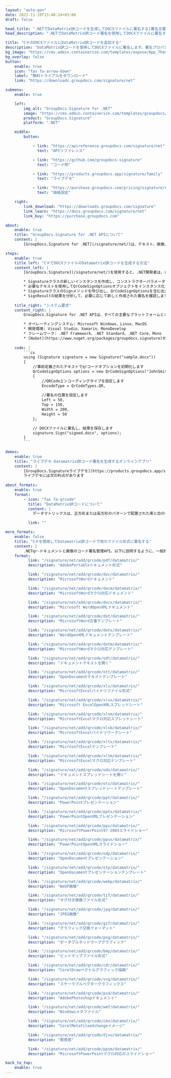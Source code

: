 ```yaml
---
layout: "auto-gen"
date: 2021-11-10T13:40:24+03:00
draft: false

head_title: ".NETでDataMatrixQRコードを生成してDOCXファイルに署名する|署名文書"
head_description: ".NETでDataMatrixQRコード署名を使用してDOCXファイルに署名する-人気のあるビジネスドキュメントや画像ファイル形式にバーコードを追加する."

title: "C＃のDOCXファイルにDataMatrixQRコードを追加する"
description: "DataMatrixQRコードを使用してDOCXファイルに署名します。署名プロパティを操作し、ニーズに合ったドキュメント内で高度な署名オプションを設定します."
bg_image: "https://cms.admin.containerize.com/templates/aspose/App_Themes/V3/images/bg/header1.png"
bg_overlay: false
button:
    enable: true
    icon: "fas fa-arrow-down"
    label: "無料トライアルをダウンロード"
    link: "https://downloads.groupdocs.com/signature/net"

submenu:
    enable: true

    left:
        img_alt: "GroupDocs.Signature for .NET"
        image: "https://cms.admin.containerize.com/templates/groupdocs/images/product-logos/90x90-noborder/groupdocs-signature-net.png"
        product: "GroupDocs.Signature"
        platform: ".NET"

    middle:
        button:

            - link: "https://apireference.groupdocs.com/signature/net"
              text: "APIリファレンス"

            - link: "https://github.com/groupdocs-signature"
              text: "コード例"

            - link: "https://products.groupdocs.app/signature/family"
              text: "ライブデモ"

            - link: "https://purchase.groupdocs.com/pricing/signature/net"
              text: "価格設定"

    right:
        link_download: "https://downloads.groupdocs.com/signature"
        link_learn: "https://docs.groupdocs.com/signature/net"
        link_buy: "https://purchase.groupdocs.com"

about:
    enable: true
    title: "GroupDocs.Signature for .NET APIについて"
    content: |
        [GroupDocs.Signature for .NET](/signature/net/)は、テキスト、画像、バーコード、スタンプ、フォームフィールド、QRコード、メタデータなどのさまざまな署名タイプを使用してデジタルドキュメントに電子署名するネイティブ.NETAPIです。ユーザーは、PDF、Microsoft Word、Excelワークシート、PowerPointプレゼンテーション、Adobe Photoshop、メタファイル、および画像ファイル形式内のデジタル署名を追加、編集、検証、削除、および検索でき、必要に応じて署名プロパティをカスタマイズするための追加サポートがあります。

steps:
    enable: true
    title_left: "C＃でDOCXファイルのDatamatrixQRコードを生成する方法"
    content_left: |
        [GroupDocs.Signature](/signature/net/)を使用すると、.NET開発者は、いくつかの簡単な手順を実装することで、アプリケーション内のDOCXファイルにDatamatrixバーコードを簡単に追加できます。

        * Signatureクラスの新しいインスタンスを作成し、コンストラクターパラメーターとしてソースDOCXドキュメントパスを渡します。
        * 必要なテキストを使用してQrCodeSignOptionsオブジェクトをインスタンス化し、EncodeTypeプロパティをDataMatrixに設定します。
        * SignatureクラスのSignメソッドを呼び出し、QrCodeSignOptionsを含む出力DOCXファイル名を渡します。
        * SignResultの結果を分析して、必要に応じて新しく作成された署名を確認します。
        
    title_right: "システム要求"
    content_right: |
        GroupDocs.Signature for .NET APIは、すべての主要なプラットフォームとオペレーティングシステムでサポートされています。以下のコードを実行する前に、システムに次の前提条件がインストールされていることを確認してください。

        * オペレーティングシステム: Microsoft Windows、Linux、MacOS
        * 開発環境: Visual Studio、Xamarin、MonoDevelop
        * フレームワーク: .NET Framework、.NET Standard、.NET Core、Mono
        * [NuGet](https://www.nuget.org/packages/groupdocs.signature)からGroupDocs.Signaturefor.NETの最新バージョンをダウンロードします
        
    code: |
        ```cs
        using (Signature signature = new Signature("sample.docx"))
        {
            //事前定義されたテキストでqrコードオプションを初期化します
            QrCodeSignOptions options = new QrCodeSignOptions("JohnSmith")
            {
                //QRCodeエンコーディングタイプを設定します
                EncodeType = QrCodeTypes.QR,
                
                //署名の位置を設定します
                Left = 50,
                Top = 150,
                Width = 200,
                Height = 50
            };

            // DOCXファイルに署名し、結果を保存します 
            signature.Sign("signed.docx", options);
        }
        ```
        
demos:
    enable: true
    title: "ライブデモ-DatamatrixQRコード署名を生成するオンラインアプリ"
    content: |
        [GroupDocs.Signatureライブデモ](https://products.groupdocs.app/signature/family)サイトにアクセスして、Datamatrixqr-codesをDOCXファイルに今すぐ追加します。  
        ライブデモには次の利点があります
        
about_formats:
    enable: true
    format:
        - icon: "fas fa-qrcode"
          title: "DataMatrixQRコードについて"
          content: |
            データマトリックスは、正方形または長方形のパターンで配置された黒と白のセルまたはドットで構成される2次元コードであり、マトリックスとも呼ばれます。エンコードされる情報は、テキストまたは数値データです。 Data Matrixの最も一般的なアプリケーションは、2または3 mm2で読み取り可能な記号に50文字をエンコードするコードの機能により、小さなアイテムにマークを付けることです。」

          link: ""

more_formats:
    enable: false
    title: "C＃を使用してDatamatrixQRコードで他のファイル形式に署名する"
    content: |
        .NETqr-ドキュメントと画像のコード署名管理API。以下に説明するように、一般的なファイル形式のいくつかにqrコード署名を追加します。
    format: 
          link: "/signature/net/add/qrcode/pdf/datamatrix/"
          description: "AdobePortableドキュメント形式"

          link: "/signature/net/add/qrcode/doc/datamatrix/"
          description: "MicrosoftWordドキュメント"

          link: "/signature/net/add/qrcode/docm/datamatrix/"
          description: "MicrosoftWordマクロ対応ドキュメント"

          link: "/signature/net/add/qrcode/docx/datamatrix/"
          description: "Microsoft WordOpenXMLドキュメント"

          link: "/signature/net/add/qrcode/dot/datamatrix/"
          description: "MicrosoftWord文書テンプレート"

          link: "/signature/net/add/qrcode/dotx/datamatrix/"
          description: "WordOpenXMLドキュメントテンプレート"

          link: "/signature/net/add/qrcode/dotm/datamatrix/"
          description: "MicrosoftWordマクロ対応テンプレート"       

          link: "/signature/net/add/qrcode/odt/datamatrix/"
          description: "ドキュメントテキストを開く"

          link: "/signature/net/add/qrcode/ott/datamatrix/"
          description: "OpenDocumentテキストテンプレート"

          link: "/signature/net/add/qrcode/xls/datamatrix/"
          description: "MicrosoftExcelバイナリファイル形式"

          link: "/signature/net/add/qrcode/xlsx/datamatrix/"
          description: "Microsoft ExcelOpenXMLスプレッドシート"

          link: "/signature/net/add/qrcode/xlsm/datamatrix/"
          description: "MicrosoftExcelマクロ対応スプレッドシート"

          link: "/signature/net/add/qrcode/xlsb/datamatrix/"
          description: "MicrosoftExcelバイナリワークシート"

          link: "/signature/net/add/qrcode/xltx/datamatrix/"
          description: "MicrosoftExcelテンプレート"

          link: "/signature/net/add/qrcode/xltm/datamatrix/"
          description: "MicrosoftExcelマクロ対応テンプレート"

          link: "/signature/net/add/qrcode/ods/datamatrix/"
          description: "ドキュメントスプレッドシートを開く"

          link: "/signature/net/add/qrcode/ots/datamatrix/"
          description: "OpenDocumentスプレッドシートテンプレート"

          link: "/signature/net/add/qrcode/ppt/datamatrix/"
          description: "PowerPointプレゼンテーション"

          link: "/signature/net/add/qrcode/pptx/datamatrix/"
          description: "PowerPointOpenXMLプレゼンテーション"

          link: "/signature/net/add/qrcode/pps/datamatrix/"
          description: "MicrosoftPowerPoint97-2003スライドショー"

          link: "/signature/net/add/qrcode/ppsx/datamatrix/"
          description: "PowerPointOpenXMLスライドショー"                              

          link: "/signature/net/add/qrcode/odp/datamatrix/"
          description: "OpenDocumentプレゼンテーション"

          link: "/signature/net/add/qrcode/otp/datamatrix/"
          description: "OpenDocumentプレゼンテーションテンプレート"

          link: "/signature/net/add/qrcode/webp/datamatrix/"
          description: "WebP画像"

          link: "/signature/net/add/qrcode/tif/datamatrix/"
          description: "タグ付き画像ファイル形式"

          link: "/signature/net/add/qrcode/jpg/datamatrix/"
          description: "JPEG画像"

          link: "/signature/net/add/qrcode/gif/datamatrix/"
          description: "グラフィック交換フォーマット"

          link: "/signature/net/add/qrcode/png/datamatrix/"
          description: "ポータブルネットワークグラフィック"

          link: "/signature/net/add/qrcode/bmp/datamatrix/"
          description: "ビットマップファイル形式"

          link: "/signature/net/add/qrcode/cdr/datamatrix/"
          description: "CorelDrawベクトルグラフィック描画"

          link: "/signature/net/add/qrcode/svg/datamatrix/"
          description: "スケーラブルベクターグラフィックス"

          link: "/signature/net/add/qrcode/psd/datamatrix/"
          description: "AdobePhotoshopドキュメント"

          link: "/signature/net/add/qrcode/wmf/datamatrix/"
          description: "Windowsメタファイル"        

          link: "/signature/net/add/qrcode/cmx/datamatrix/"
          description: "CorelMetafileeXchangeイメージ"

          link: "/signature/net/add/qrcode/djvu/datamatrix/"
          description: "既視感"

          link: "/signature/net/add/qrcode/ppsm/datamatrix/"
          description: "MicrosoftPowerPointマクロ対応のスライドショー"

back_to_top:
    enable: true
---
```

